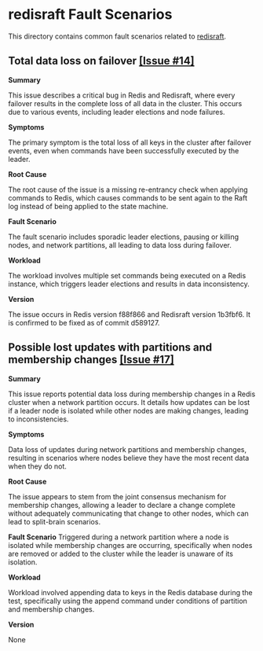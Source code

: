 # redisraft Fault Scenarios

This directory contains common fault scenarios related to [redisraft](https://github.com/RedisLabs/redisraft).

## Total data loss on failover [[Issue #14]](https://github.com/RedisLabs/redisraft/issues/14)

**Summary**

This issue describes a critical bug in Redis and Redisraft, where every failover results in the complete loss of all data in the cluster. This occurs due to various events, including leader elections and node failures.

**Symptoms**

The primary symptom is the total loss of all keys in the cluster after failover events, even when commands have been successfully executed by the leader.

**Root Cause**

The root cause of the issue is a missing re-entrancy check when applying commands to Redis, which causes commands to be sent again to the Raft log instead of being applied to the state machine.

**Fault Scenario**

The fault scenario includes sporadic leader elections, pausing or killing nodes, and network partitions, all leading to data loss during failover.

**Workload**

The workload involves multiple set commands being executed on a Redis instance, which triggers leader elections and results in data inconsistency.


**Version**

The issue occurs in Redis version f88f866 and Redisraft version 1b3fbf6. It is confirmed to be fixed as of commit d589127.

## Possible lost updates with partitions and membership changes [[Issue #17]](https://github.com/RedisLabs/redisraft/issues/17)

**Summary**

This issue reports potential data loss during membership changes in a Redis cluster when a network partition occurs. It details how updates can be lost if a leader node is isolated while other nodes are making changes, leading to inconsistencies.

**Symptoms**

Data loss of updates during network partitions and membership changes, resulting in scenarios where nodes believe they have the most recent data when they do not.

**Root Cause**

The issue appears to stem from the joint consensus mechanism for membership changes, allowing a leader to declare a change complete without adequately communicating that change to other nodes, which can lead to split-brain scenarios.

**Fault Scenario**
Triggered during a network partition where a node is isolated while membership changes are occurring, specifically when nodes are removed or added to the cluster while the leader is unaware of its isolation.

**Workload**

Workload involved appending data to keys in the Redis database during the test, specifically using the append command under conditions of partition and membership changes.

**Version**

None